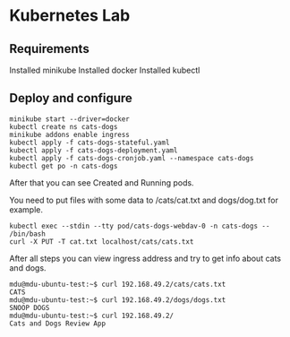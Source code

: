 # Kubernetes Lab

## Requirements
Installed minikube
Installed docker
Installed kubectl

## Deploy and configure

```
minikube start --driver=docker
kubectl create ns cats-dogs
minikube addons enable ingress
kubectl apply -f cats-dogs-stateful.yaml
kubectl apply -f cats-dogs-deployment.yaml
kubectl apply -f cats-dogs-cronjob.yaml --namespace cats-dogs
kubectl get po -n cats-dogs
```

After that you can see Created and Running pods.

You need to put files with some data to /cats/cat.txt and dogs/dog.txt for example.

```
kubectl exec --stdin --tty pod/cats-dogs-webdav-0 -n cats-dogs -- /bin/bash
curl -X PUT -T cat.txt localhost/cats/cats.txt
```

After all steps you can view ingress address and try to get info about cats and dogs.

```
mdu@mdu-ubuntu-test:~$ curl 192.168.49.2/cats/cats.txt
CATS
mdu@mdu-ubuntu-test:~$ curl 192.168.49.2/dogs/dogs.txt
SNOOP DOGS
mdu@mdu-ubuntu-test:~$ curl 192.168.49.2/
Cats and Dogs Review App
```
